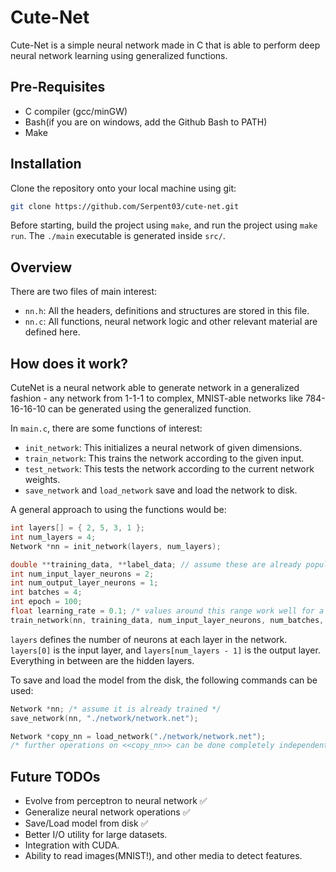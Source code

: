 
# Cute-Net
Cute-Net is a simple neural network made in C that is able to perform deep neural network learning using generalized functions.

## Pre-Requisites
- C compiler (gcc/minGW)
- Bash(if you are on windows, add the Github Bash to PATH)
- Make

## Installation

Clone the repository onto your local machine using git:

```bash
git clone https://github.com/Serpent03/cute-net.git
```

Before starting, build the project using `make`, and run the project using `make run`. The `./main` executable is generated inside `src/`.

## Overview

There are two files of main interest:
- `nn.h`: All the headers, definitions and structures are stored in this file.
- `nn.c`: All functions, neural network logic and other relevant material are defined here.

## How does it work?

CuteNet is a neural network able to generate network in a generalized fashion - any network from 1-1-1 to complex, MNIST-able networks like 784-16-16-10 can be generated using the generalized function.

In `main.c`, there are some functions of interest:
- `init_network`: This initializes a neural network of given dimensions.
- `train_network`: This trains the network according to the given input.
- `test_network`: This tests the network according to the current network weights.
- `save_network` and `load_network` save and load the network to disk.

A general approach to using the functions would be:
```C
int layers[] = { 2, 5, 3, 1 };
int num_layers = 4;
Network *nn = init_network(layers, num_layers);

double **training_data, **label_data; // assume these are already populated.
int num_input_layer_neurons = 2;
int num_output_layer_neurons = 1;
int batches = 4;
int epoch = 100;
float learning_rate = 0.1; /* values around this range work well for a sigmoid function. */
train_network(nn, training_data, num_input_layer_neurons, num_batches, label_data, num_output_layer_neurons, epoch, learning_rate);
```

`layers` defines the number of neurons at each layer in the network. `layers[0]` is the input layer, and `layers[num_layers - 1]` is the output layer. Everything in between are the hidden layers.

To save and load the model from the disk, the following commands can be used:
```C
Network *nn; /* assume it is already trained */
save_network(nn, "./network/network.net");

Network *copy_nn = load_network("./network/network.net");
/* further operations on <<copy_nn>> can be done completely independent of <<nn>>. */
```

## Future TODOs
- Evolve from perceptron to neural network ✅
- Generalize neural network operations ✅
- Save/Load model from disk ✅
- Better I/O utility for large datasets.
- Integration with CUDA.
- Ability to read images(MNIST!), and other media to detect features.